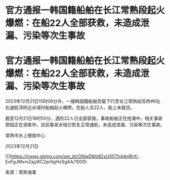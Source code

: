 # 官方通报一韩国籍船舶在长江常熟段起火爆燃：在船22人全部获救，未造成泄漏、污染等次生事故

# 官方通报一韩国籍船舶在长江常熟段起火爆燃：在船22人全部获救，未造成泄漏、污染等次生事故

2023年12月21日15时08分许，一艘韩国籍船舶空载下行至长江常熟段苏桥#6左右通航浮附近水域时船舶起火爆燃，在船人员22人，船上未载货。

截至12月21日16时50分，遇险22人已全部获救，事故船舶正在抢滩中，相关事故原因正在调查中。目前事发水域已恢复正常通航，未造成泄漏、污染等次生事故。

常熟市水上搜救中心

2023年12月21日

![](https://inews.gtimg.com/om_bt/ONwDMz82xU05Th44nlRrX-
ExFgJMxmZajzKC2pr0gHzSgAA/1000)

来源：常熟海事

